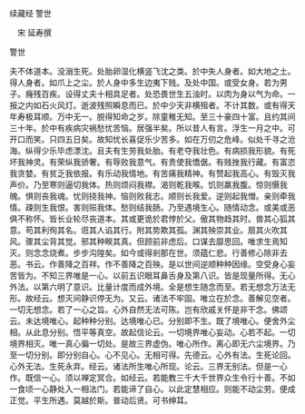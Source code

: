 续藏经   警世  

　宋 延寿撰  

警世  

夫不体道本。没溺生死。处胎卵湿化横竖飞沈之类。於中失人身者。如大地之土。得人身者。如爪上之尘。於人身中多生边夷下贱。及处中国。或受女身。若为男子。癃残百疾。设得丈夫十相具足者。处恐畏世生五浊时。以肉为身以气为命。一报之内如石火风灯。逝波残照瞬息而已。於中少天非横殂者。不计其数。或有得天年寿极耳顺。万中无一。脱得知命之岁。除童稚无知。至三十豪四十富。且约其间三十年。於中有疾病灾祸愁忧苦恼。居强半矣。所以昔人有言。浮生一月之中。可开口而笑。只四五日矣。故知忧长喜促乐少苦多。如在万仞之危峰。似处千寻之沧海。纵得少乐毕虑漂沈。且夫有生劳我处胎。有老夺我壮色。有病损我形貌。有死坏我神灵。有荣纵我骄奢。有辱败我意气。有贵使我憍倨。有贱挫我行藏。有富恣我贪婪。有贫乏我依报。有乐动我情地。有苦痛我精神。有赞起我高心。有毁灭我声价。乃至寒则逼切我体。热则烦闷我襟。渴则乾我喉。饥则羸我腹。惊则慑我魄。惧则丧我魂。忧则挠我神。恼则败我志。顺则长我爱。逆则起我憎。亲则牵我情。疎则生我恨。害则殒我体。愁则结我肠。乃至遇境生心。随情动念。或美或恶俱不称怀。皆长业轮尽丧道本。其或更诡於君悖於父。傲其物趋其时。兽其心狐其意。苟其利徇其名。诳其人谄其行。附其势欺其孤。渊其殃崇其业。扇其火吹其风。骤其尘背其觉。邪其种睽其真。但顾前非虑后。口谋去靡思回。唯求生焉知灭。则念念烧煮。步步沟隍矣。如今或得剎那在世。须蕴仁悲。行善修心除非去恶。书云。作善降之百祥。作不善降之百殃。是以世间逆顺种种因缘。空受身心妄苦皆为。不知三界唯是一心。以前五识眼耳鼻舌身及第八识。皆是现量所得。无心外法。以第六明了意识。比量计度而成外境。全是想生随念而至。若无想念万法无形。故经云。想灭间静识停无为。又云。诸法不牢固。唯立在於念。善解见空者。一切无想念。若了一心之旨。心外自然无法可陈。岂有欣戚关怀是非干念。佛颂云。未达境唯心。起种种分别。达境唯心已。分别即不生。既了境唯心。便舍外尘相。从此息分别。悟平等真空。故起信论云。一切境界唯心妄动。心若不起。一切境界相灭。唯一真心徧一切处。是故三界虚伪。唯心所作。离心即无六尘境界。乃至一切分别。即分别自心。心不见心。无相可得。先德云。心外有法。生死论回。心外无法。生死永弃。经云。诸法所生唯心所现。论云。三界无别法。但是一心作。既信一心。须以禅定冥合。如经云。若能教三千大千世界众生令行十善。不如一食顷一心静处入一相法门。若能谛了自心。以此定慧相应。则能不动尘劳。便成正觉。平生所遇。莫越於斯。普动后贤。可书绅耳。  

